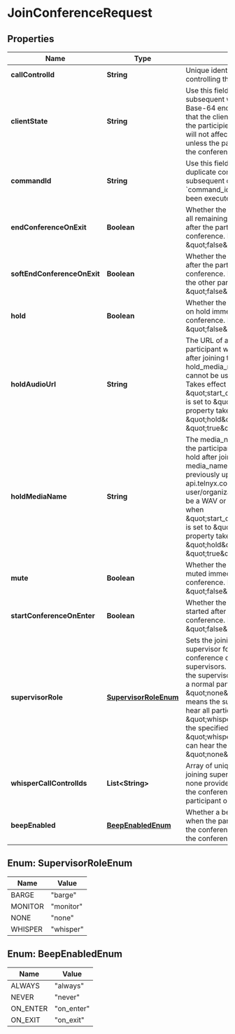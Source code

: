 

# JoinConferenceRequest


## Properties

Name | Type | Description | Notes
------------ | ------------- | ------------- | -------------
**callControlId** | **String** | Unique identifier and token for controlling the call | 
**clientState** | **String** | Use this field to add state to every subsequent webhook. It must be a valid Base-64 encoded string. Please note that the client_state will be updated for the participient call leg and the change will not affect conferencing webhooks unless the participient is the owner of the conference. |  [optional]
**commandId** | **String** | Use this field to avoid execution of duplicate commands. Telnyx will ignore subsequent commands with the same &#x60;command_id&#x60; as one that has already been executed. |  [optional]
**endConferenceOnExit** | **Boolean** | Whether the conference should end and all remaining participants be hung up after the participant leaves the conference. Defaults to \&quot;false\&quot;. |  [optional]
**softEndConferenceOnExit** | **Boolean** | Whether the conference should end after the participant leaves the conference. NOTE this doesn&#39;t hang up the other participants. Defaults to \&quot;false\&quot;. |  [optional]
**hold** | **Boolean** | Whether the participant should be put on hold immediately after joining the conference. Defaults to \&quot;false\&quot;. |  [optional]
**holdAudioUrl** | **String** | The URL of a file to be played to the participant when they are put on hold after joining the conference. hold_media_name and hold_audio_url cannot be used together in one request. Takes effect only when \&quot;start_conference_on_create\&quot; is set to \&quot;false\&quot;. This property takes effect only if \&quot;hold\&quot; is set to \&quot;true\&quot;. |  [optional]
**holdMediaName** | **String** | The media_name of a file to be played to the participant when they are put on hold after joining the conference. The media_name must point to a file previously uploaded to api.telnyx.com/v2/media by the same user/organization. The file must either be a WAV or MP3 file. Takes effect only when \&quot;start_conference_on_create\&quot; is set to \&quot;false\&quot;. This property takes effect only if \&quot;hold\&quot; is set to \&quot;true\&quot;. |  [optional]
**mute** | **Boolean** | Whether the participant should be muted immediately after joining the conference. Defaults to \&quot;false\&quot;. |  [optional]
**startConferenceOnEnter** | **Boolean** | Whether the conference should be started after the participant joins the conference. Defaults to \&quot;false\&quot;. |  [optional]
**supervisorRole** | [**SupervisorRoleEnum**](#SupervisorRoleEnum) | Sets the joining participant as a supervisor for the conference. A conference can have multiple supervisors. \&quot;barge\&quot; means the supervisor enters the conference as a normal participant. This is the same as \&quot;none\&quot;. \&quot;monitor\&quot; means the supervisor is muted but can hear all participants. \&quot;whisper\&quot; means that only the specified \&quot;whisper_call_control_ids\&quot; can hear the supervisor. Defaults to \&quot;none\&quot;. |  [optional]
**whisperCallControlIds** | **List&lt;String&gt;** | Array of unique call_control_ids the joining supervisor can whisper to. If none provided, the supervisor will join the conference as a monitoring participant only. |  [optional]
**beepEnabled** | [**BeepEnabledEnum**](#BeepEnabledEnum) | Whether a beep sound should be played when the participant joins and/or leaves the conference. Can be used to override the conference-level setting. |  [optional]



## Enum: SupervisorRoleEnum

Name | Value
---- | -----
BARGE | &quot;barge&quot;
MONITOR | &quot;monitor&quot;
NONE | &quot;none&quot;
WHISPER | &quot;whisper&quot;



## Enum: BeepEnabledEnum

Name | Value
---- | -----
ALWAYS | &quot;always&quot;
NEVER | &quot;never&quot;
ON_ENTER | &quot;on_enter&quot;
ON_EXIT | &quot;on_exit&quot;



